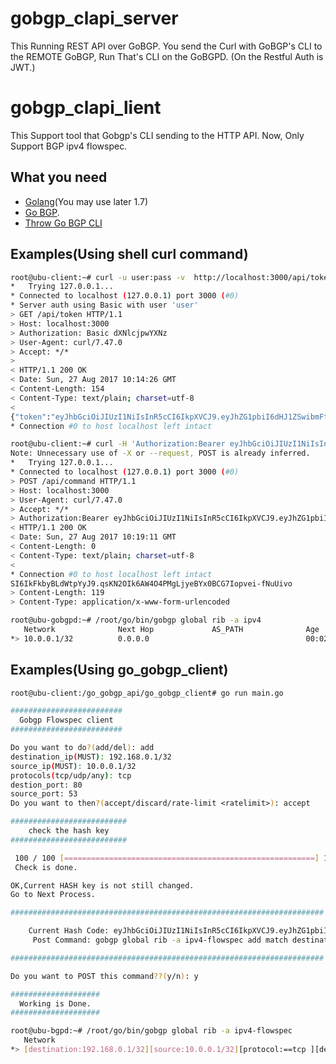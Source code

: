 # gobgp_clapi_server
This Running REST API over GoBGP.
You send the Curl with GoBGP's CLI to the REMOTE GoBGP, Run That's CLI on the GoBGPD.
(On the Restful Auth is JWT.)

# gobgp_clapi_lient
This Support tool that Gobgp's CLI sending to the HTTP API.
Now, Only Support BGP ipv4 flowspec.

## What you need
- [Golang](https://golang.org/)(You may use later 1.7)
- [Go BGP](https://github.com/osrg/gobgp/releases/latest).
- [Throw Go BGP CLI](https://github.com/osrg/gobgp/blob/master/docs/sources/cli-command-syntax.md)

## Examples(Using shell curl command)

```bash
root@ubu-client:~# curl -u user:pass -v  http://localhost:3000/api/token
*   Trying 127.0.0.1...
* Connected to localhost (127.0.0.1) port 3000 (#0)
* Server auth using Basic with user 'user'
> GET /api/token HTTP/1.1
> Host: localhost:3000
> Authorization: Basic dXNlcjpwYXNz
> User-Agent: curl/7.47.0
> Accept: */*
> 
< HTTP/1.1 200 OK
< Date: Sun, 27 Aug 2017 10:14:26 GMT
< Content-Length: 154
< Content-Type: text/plain; charset=utf-8
< 
{"token":"eyJhbGciOiJIUzI1NiIsInR5cCI6IkpXVCJ9.eyJhZG1pbiI6dHJ1ZSwibmFtZSI6IkFkbyBLdWtpYyJ9.qsKN2OIk6AW4O4PMgLjyeBYx0BCG7Iopvei-fNuUivo", "expired":"24"}
* Connection #0 to host localhost left intact

root@ubu-client:~# curl -H 'Authorization:Bearer eyJhbGciOiJIUzI1NiIsInR5cCI6IkpXVCJ9.eyJhZG1pbiI6dHJ1ZSwibmFtZSI6IkFkbyBLdWtpYyJ9.qsKN2OIk6AW4O4PMgLjyeBYx0BCG7Iopvei-fNuUivo' -v  -X POST -d '{"command":"/root/go/bin/gobgp global rib add -a ipv4 10.0.0.1/32 community 100:100 med 10 origin igp local-pref 2000"}' http://localhost:3000/api/command
Note: Unnecessary use of -X or --request, POST is already inferred.
*   Trying 127.0.0.1...
* Connected to localhost (127.0.0.1) port 3000 (#0)
> POST /api/command HTTP/1.1
> Host: localhost:3000
> User-Agent: curl/7.47.0
> Accept: */*
> Authorization:Bearer eyJhbGciOiJIUzI1NiIsInR5cCI6IkpXVCJ9.eyJhZG1pbiI6dHJ1ZSwibmFtZ* upload completely sent off: 119 out of 119 bytes
< HTTP/1.1 200 OK
< Date: Sun, 27 Aug 2017 10:19:11 GMT
< Content-Length: 0
< Content-Type: text/plain; charset=utf-8
< 
* Connection #0 to host localhost left intact
SI6IkFkbyBLdWtpYyJ9.qsKN2OIk6AW4O4PMgLjyeBYx0BCG7Iopvei-fNuUivo
> Content-Length: 119
> Content-Type: application/x-www-form-urlencoded
```
```bash
root@ubu-gobgpd:~# /root/go/bin/gobgp global rib -a ipv4
   Network              Next Hop             AS_PATH              Age        Attrs
*> 10.0.0.1/32          0.0.0.0                                   00:02:01   [{Origin: i} {Med: 10} {LocalPref: 2000} {Communities: 100:100}]
```
## Examples(Using go_gobgp_client)

```bash
root@ubu-client:/go_gobgp_api/go_gobgp_client# go run main.go 

#########################
  Gobgp Flowspec client
#########################

Do you want to do?(add/del): add
destination_ip(MUST): 192.168.0.1/32
source_ip(MUST): 10.0.0.1/32
protocols(tcp/udp/any): tcp
destion_port: 80
source_port: 53
Do you want to then?(accept/discard/rate-limit <ratelimit>): accept

##########################
    check the hash key
##########################

 100 / 100 [========================================================] 100.00% 1s
 Check is done.

OK,Current HASH key is not still changed.
Go to Next Process.

######################################################################

    Current Hash Code: eyJhbGciOiJIUzI1NiIsInR5cCI6IkpXVCJ9.eyJhZG1pbiI6dHJ1ZSwibmFtZSI6IkFkbyBLdWtpYyJ9.qsKN2OIk6AW4O4PMgLjyeBYx0BCG7Iopvei-fNuUivo
	 Post Command: gobgp global rib -a ipv4-flowspec add match destination 192.168.0.1/32 source 10.0.0.1/32 protocol tcp  destination-port =='80'  source-port =='53'  then accept

######################################################################

Do you want to POST this command??(y/n): y

####################
  Working is Done.
####################

```

```bash
root@ubu-bgpd:~# /root/go/bin/gobgp global rib -a ipv4-flowspec
   Network                                                                                                      Next Hop             AS_PATH              Age        Attrs
*> [destination:192.168.0.1/32][source:10.0.0.1/32][protocol:==tcp ][destination-port: ==80][source-port: ==53] fictitious                                00:02:07   [{Origin: ?}]
```
